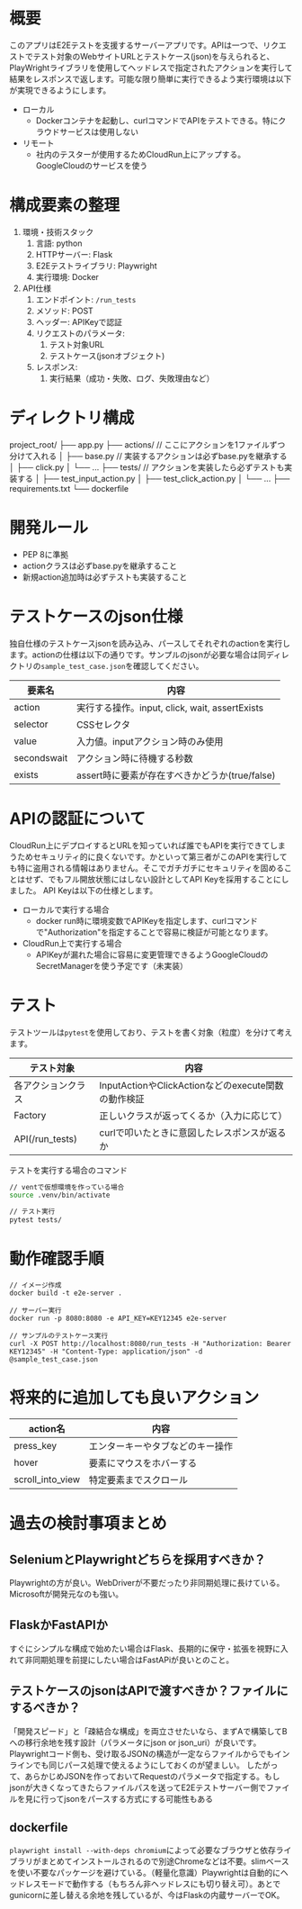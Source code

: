# 概要
このアプリはE2Eテストを支援するサーバーアプリです。APIは一つで、リクエストでテスト対象のWebサイトURLとテストケース(json)を与えられると、PlayWrightライブラリを使用してヘッドレスで指定されたアクションを実行して結果をレスポンスで返します。可能な限り簡単に実行できるよう実行環境は以下が実現できるようにします。
- ローカル
  - Dockerコンテナを起動し、curlコマンドでAPIをテストできる。特にクラウドサービスは使用しない
- リモート
  - 社内のテスターが使用するためCloudRun上にアップする。GoogleCloudのサービスを使う

# 構成要素の整理
1. 環境・技術スタック
   1. 言語: python
   2. HTTPサーバー: Flask
   3. E2Eテストライブラリ: Playwright
   4. 実行環境: Docker
2. API仕様
   1. エンドポイント: `/run_tests`
   2. メソッド: POST
   3. ヘッダー: APIKeyで認証
   4. リクエストのパラメータ:
      1. テスト対象URL
      2. テストケース(jsonオブジェクト)
   5. レスポンス:
      1. 実行結果（成功・失敗、ログ、失敗理由など）

# ディレクトリ構成
project_root/
├── app.py
├── actions/     // ここにアクションを1ファイルずつ分けて入れる
│   ├── base.py  // 実装するアクションは必ずbase.pyを継承する
│   ├── click.py
│   └── ...
├── tests/       // アクションを実装したら必ずテストも実装する
│   ├── test_input_action.py
│   ├── test_click_action.py
│   └── ...
├── requirements.txt
└── dockerfile

# 開発ルール
- PEP 8に準拠
- actionクラスは必ずbase.pyを継承すること
- 新規action追加時は必ずテストも実装すること

# テストケースのjson仕様
独自仕様のテストケースjsonを読み込み、パースしてそれぞれのactionを実行します。actionの仕様は以下の通りです。サンプルのjsonが必要な場合は同ディレクトリの`sample_test_case.json`を確認してください。

|     要素名    |     内容     |
| ------------ | ------------- |
| action       | 実行する操作。input, click, wait, assertExists |
| selector     | CSSセレクタ |
| value        | 入力値。inputアクション時のみ使用 |
| secondswait  | アクション時に待機する秒数 |
| exists       | assert時に要素が存在すべきかどうか(true/false) |

# APIの認証について
CloudRun上にデプロイするとURLを知っていれば誰でもAPIを実行できてしまうためセキュリティ的に良くないです。かといって第三者がこのAPIを実行しても特に盗用される情報はありません。そこでガチガチにセキュリティを固めることはせず、でもフル開放状態にはしない設計としてAPI Keyを採用することにしました。
API Keyは以下の仕様とします。
- ローカルで実行する場合
  - docker run時に環境変数でAPIKeyを指定します、curlコマンドで"Authorization"を指定することで容易に検証が可能となります。
- CloudRun上で実行する場合
  - APIKeyが漏れた場合に容易に変更管理できるようGoogleCloudのSecretManagerを使う予定です（未実装）

# テスト
テストツールは`pytest`を使用しており、テストを書く対象（粒度）を分けて考えます。

|      テスト対象     | 内容 |
| ------------------ | ----- |
| 各アクションクラス | InputActionやClickActionなどのexecute関数の動作検証 |
| Factory         | 正しいクラスが返ってくるか（入力に応じて） |
| API(/run_tests) | curlで叩いたときに意図したレスポンスが返るか |

テストを実行する場合のコマンド
```sh
// ventで仮想環境を作っている場合
source .venv/bin/activate

// テスト実行
pytest tests/
```

# 動作確認手順
```
// イメージ作成
docker build -t e2e-server .

// サーバー実行
docker run -p 8080:8080 -e API_KEY=KEY12345 e2e-server

// サンプルのテストケース実行
curl -X POST http://localhost:8080/run_tests -H "Authorization: Bearer KEY12345" -H "Content-Type: application/json" -d @sample_test_case.json
```


# 将来的に追加しても良いアクション
|      action名    |     内容     |
| ---------------- | ------------- |
| press_key        | エンターキーやタブなどのキー操作 |
| hover            | 要素にマウスをホバーする |
| scroll_into_view | 特定要素までスクロール |

# 過去の検討事項まとめ
## SeleniumとPlaywrightどちらを採用すべきか？
Playwrightの方が良い。WebDriverが不要だったり非同期処理に長けている。Microsoftが開発元なのも強い。
## FlaskかFastAPIか
すぐにシンプルな構成で始めたい場合はFlask、長期的に保守・拡張を視野に入れて非同期処理を前提にしたい場合はFastAPiが良いとのこと。
## テストケースのjsonはAPIで渡すべきか？ファイルにするべきか？
「開発スピード」と「疎結合な構成」を両立させたいなら、まずAで構築してBへの移行余地を残す設計（パラメータにjson or json_uri）が良いです。Playwrightコード側も、受け取るJSONの構造が一定ならファイルからでもインラインでも同じパース処理で使えるようにしておくのが望ましい。
したがって、あらかじめJSONを作っておいてRequestのパラメータで指定する。もしjsonが大きくなってきたらファイルパスを送ってE2Eテストサーバー側でファイルを見に行ってjsonをパースする方式にする可能性もある
## dockerfile
`playwright install --with-deps chromium`によって必要なブラウザと依存ライブラリがまとめてインストールされるので別途Chromeなどは不要。slimベースを使い不要なパッケージを避けている。（軽量化意識）Playwrightは自動的にヘッドレスモードで動作する（もちろん非ヘッドレスにも切り替え可）。あとでgunicornに差し替える余地を残しているが、今はFlaskの内蔵サーバーでOK。